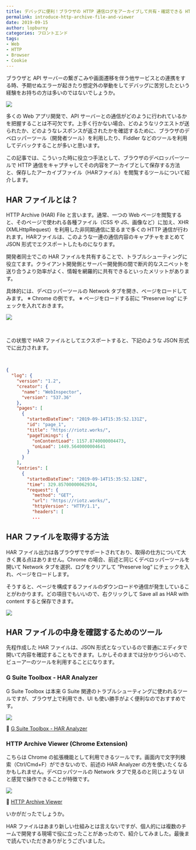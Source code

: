 ```yaml
---
title: デバッグに便利！ブラウザの HTTP 通信ログをアーカイブして共有・確認できる HTTP Archive File / Viewer の紹介
permalink: introduce-http-archive-file-and-viewer
date: 2019-09-15
author: lopburny
categories: フロントエンド
tags:
- Web
- HTTP
- Browser
- Cookie
---
```


ブラウザと API サーバーの繋ぎこみや画面遷移を伴う他サービスとの連携をする時、予期せぬエラーが起きたり想定外の挙動をしてデバッグに苦労したという経験をお持ちの方は多いのではないでしょうか。

![](/articles/assets/lopburny/img/lopburny_blog_12_thumbnail.jpg)

多くの Web アプリ開発で、API サーバーとの通信がどのように行われているかを把握することは不可欠です。上手く行かない場合、どのようなリクエストが送られたか、どのようなレスポンスが返されたかを確認するために、ブラウザのデベロッパーツール（開発者ツール）を利用したり、Fiddler などのツールを利用してデバックすることが多いと思います。

この記事では、こういった時に役立つ手法として、ブラウザのデベロッパーツールで HTTP 通信をキャプチャしてその内容をアーカイブとして保存する方法と、保存したアーカイブファイル（HARファイル）を閲覧するツールについて紹介します。

## HAR ファイルとは？

HTTP Archive (HAR) File と言います。通常、一つの Web ページを閲覧すると、そのページで使われる各種ファイル（CSS や JS、画像など）に加え、XHR (XMLHttpRequest）を利用した非同期通信に至るまで多くの HTTP 通信が行われます。HARファイルは、このような一連の通信内容のキャプチャをまとめてJSON 形式でエクスポートしたものになります。

開発者同士でこの HAR ファイルを共有することで、トラブルシューティングに役立てます。クライアント開発側とサーバー開発側の間で断片的なスニペットを送り合うより効率がよく、情報を網羅的に共有できるといったメリットがあります。

具体的には、デベロッパーツールの Network タブを開き、ページをロードしてみます。
※ Chrome の例です。
※ ページをロードする前に “Preserve log“ にチェックを入れておきます。

![](/articles/assets/lopburny/img/lopburny_blog_12_pic_1.jpg)

<br>

この状態で HAR ファイルとしてエクスポートすると、下記のような JSON 形式でに出力されます。

<br>

```json
{
  "log": {
    "version": "1.2",
    "creator": {
      "name": "WebInspector",
      "version": "537.36"
    },
    "pages": [
      {
        "startedDateTime": "2019-09-14T15:35:52.131Z",
        "id": "page_1",
        "title": "https://riotz.works/",
        "pageTimings": {
          "onContentLoad": 1157.8740000004473,
          "onLoad": 1449.5640000004641
        }
      }
    ],
    "entries": [
      {
        "startedDateTime": "2019-09-14T15:35:52.128Z",
        "time": 329.85700000062934,
        "request": {
          "method": "GET",
          "url": "https://riotz.works/",
          "httpVersion": "HTTP/1.1",
          "headers": [
          ...
```

## HAR ファイルを取得する方法

HAR ファイル出力は各ブラウザでサポートされており、取得の仕方について大きく異る点はありません。Chrome の場合、前述と同じくデベロッパーツールを開いて Network タブを選択、ログをクリアして “Preserve log“ にチェックを入れ、ページをロードします。

そうすると、ページを構成するファイルのダウンロードや通信が発生していることがわかります。どの項目でもいいので、右クリックして Save all as HAR with content すると保存できます。

![](/articles/assets/lopburny/img/lopburny_blog_12_pic_2.jpg)

## HAR ファイルの中身を確認するためのツール

先程作成した HAR ファイルは、JSON 形式となっているので普通にエディタで開いて内容を確認することもできます。しかしそのままでは分かりづらいので、ビューアーのツールを利用することになります。

### G Suite Toolbox - HAR Analyzer

G Suite Toolbox は本来 G Suite 関連のトラブルシューティングに使われるツールですが、ブラウザ上で利用でき、UI も使い勝手がよく便利なのでおすすめです。

![](/articles/assets/lopburny/img/lopburny_blog_12_pic_3.jpg)

🔗 [G Suite Toolbox - HAR Analyzer](https://toolbox.googleapps.com/apps/har_analyzer/)

### HTTP Archive Viewer (Chrome Extension)

こちらは Chrome の拡張機能として利用できるツールです。画面内で文字列検索（Ctrl/Cmd+F）ができないので、前述の HAR Analyzer の方を使いたくなるかもしれません。デベロッパツールの Network タブで見るのと同じような UI と感覚で操作できることが特徴です。

![](/articles/assets/lopburny/img/lopburny_blog_12_pic_4.jpg)

🔗 [HTTP Archive Viewer](https://chrome.google.com/webstore/detail/http-archive-viewer/ebbdbdmhegaoooipfnjikefdpeoaidml?hl=ja)

いかがだったでしょうか。

HAR ファイルはあまり新しい仕組みとは言えないですが、個人的には複数のチームで開発する現場で役に立ったことがあったので、紹介してみました。最後まで読んでいただきありがとうございました。
